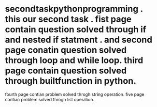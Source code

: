 # secondtaskpythonprogramming . this   our     second  task . fist    page   contain  question    solved      through    if   and     nested     if     statment  .    and    second       page   conatin    question    solved    through   loop   and  while  loop. third    page     contain      question    solved   through   builtfunction  in python.  
fourth    page     contian    problem     solved    throgh  string operation.
five    page     contian    problem     solved    throgh  list  operation.
